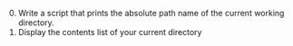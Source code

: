  0. Write a script that prints the absolute path name of the current working directory.
1. Display the contents list of your current directory
